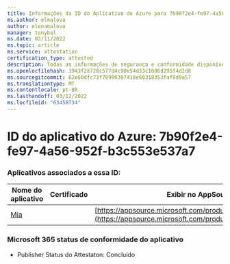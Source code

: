 ```yaml
---
title: Informações da ID do Aplicativo do Azure para 7b90f2e4-fe97-4a56-952f-b3c553e537a7
ms.author: elmalova
author: elenamalova
manager: tonybal
ms.date: 03/11/2022
ms.topic: article
ms.service: attestation
certification_type: attested
description: Todas as informações de segurança e conformidade disponíveis para 7b90f2e4-fe97-4a56-952f-b3c553e537a7.
ms.openlocfilehash: 3943f28728c577d4c90e54d33c1606d295f4d2d8
ms.sourcegitcommit: 62e60dfc73f78900307418e60318353faf8d9a57
ms.translationtype: MT
ms.contentlocale: pt-BR
ms.lasthandoff: 03/12/2022
ms.locfileid: "63458734"
---
```

# <a name="azure-app-id-7b90f2e4-fe97-4a56-952f-b3c553e537a7"></a>ID do aplicativo do Azure: 7b90f2e4-fe97-4a56-952f-b3c553e537a7


### <a name="apps-associated-with-this-id"></a>Aplicativos associados a essa ID:
| **Nome do aplicativo** | **Certificado** | **Exibir no AppSource** |
|--------------|---------------|-----------------------|
| [Mia](../forward/WA200002417) |  | [https://appsource.microsoft.com/product/office/WA200002417](https://appsource.microsoft.com/product/office/WA200002417) |

### <a name="microsoft-365-app-compliance-status"></a>Microsoft 365 status de conformidade do aplicativo
- Publisher Status do Attestaton: Concluído

